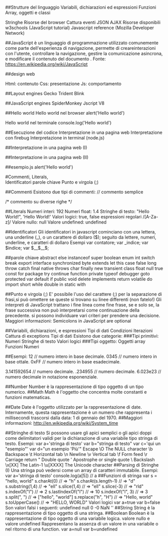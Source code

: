 ##Strutture del linguaggio Variabili, 
dichiarazioni ed espressioni Funzioni Array, oggetti e classi 

Stringhe Risorse del browser Cattura eventi JSON AJAX 
Risorse disponibili
w3schools (JavaScript tutorial) 
Javascript reference (Mozilla Developer Network) 

##JavaScript è un linguaggio 
di programmazione utilizzato comunemente come parte dell'esperienza di navigazione, permette di creareinterazioni con l'utente, controllare la navigazione, gestire la comunicazione asincrona, e modificare il contenuto del documento . 
Fonte: https://en.wikipedia.org/wiki/JavaScript 

##design web

Html: contenuto
Css: presentazione
Js: comportamento

##Layout engines
Gecko
Trident
Blink

##JavaScript engines
SpiderMonkey
Jscript
V8

##Hello world
Hello world nel browser
alert('Hello world')

Hello world nel terminale
console.log('Hello world')

##Esecuzione del codice
Interpretazione in una pagina web Interpretazione con firebug Interpretazione in terminal (node.js) 

##Interpretazione in una pagina web (I)
<!doctype html>
<html>
    <head></head>
    <body>
        <script>
            alert('Hello world')
        </script>
    </body>
</html>

##Interpretazione in una pagina web (II)
<!doctype html>
<html>
    <head></head>
    <body>
        <script src="esempio.js"></script>
    </body>
</html>

##esempio.js
alert('Hello world')

#Commenti, Literals,  
Identificatori parole chiave Punto e virgola (;) 

##Commenti
Esistono due tipi di commenti:
// commento semplice

/* commento
su diverse
righe */

##Literals
Numeri interi:
192
Numeri float:
1.4
Stringhe di testo:
"Hello World!", 'Hello World!'
Valori logici:
true, false
espressioni regolari
/[A-Za-z]/
Valore nullo:
null
Valore undefined:
undefined

##Identificatori
Gli identificatori in javascript cominciano con una lettera, una underline (_), o un carattere di dollaro ($); seguito da lettere, numeri, underline, e caratteri di dollaro
Esempi
var contatore;
var _indice;
var $indice;
var $__$__$;


##parole chiave
abstract else instanceof super boolean enum int switch break export interface synchronized byte extends let this case false long throw catch final native throws char finally new transient class float null true const for package try continue function private typeof debugger goto protected var default if public void delete implements return volatile do import short while double in static with

##Punto e virgola (;)
E' possibile l'uso del carattere (;) per la separazione di frasi,si può omettere se queste si trovano su linee differenti (non fatelo!)
Gli interpreti di JavaScript trattano i fine linea come fine frase, se e solo se, la frase successiva non può interpretarsi come continuazione della precedente.
si possono individuare vari criteri per prendere una decisione.
Maggiori informazioni: Semicolons in JavaScript are optional

##Variabili, dichiarazioni, e espressioni
Tipi di dati Condizioni Iterazioni Cattura di exceptions 
Tipi di dati
Esistono due categorie:
###Tipi primitivi:
Numeri 
Stringhe di testo 
Valori logici 
###Tipi oggetto:
Oggetti 
array 
Funzioni 
Numeri

##Esempi:
  12 // numero intero in base decimale.
0345 // numero intero in base ottale.
0xFF // numero intero in base esadecimale.

3.141592654 // numero decimale.
.234955     // numero decimale.
6.023e23    // numero decimale in notazione esponenziale.
                
##Number
Number è la rappresentazione di tipo oggetto di un tipo numerico.
##Math
Math è l'oggetto che concentra molte constanti e funzioni matematicas.

##Date
Date è l'oggetto utilizzato per la rappresentazione di date.
Internamente, questa rappresentazione è un numero che rappresenta i millisecondi trascorsi dalla data: 1 di gennaio del 1970.
##Maggiori informazioni: 
http://en.wikipedia.org/wiki/System_time

##Stringhe di testo
Si possono usare gli apici semplici o gli apici doppi come delimitatori validi per la dichiarazione di una variabile tipo stringa di testo.
Esempi:
var a='stringa di testo'
var b="stringa di testo"
var c='qui un "esempio"'
var d="un esempio 'Più'"
Escape 
\O          The NULL character
\b          Backspace
\t          Horizontal tab
\n          Newline
\v          Vertical tab
\f          Form feed
\r          Carriage return
\"          Double quote
\'          Apostrophe or single quote
\\          Backslash
\x[XX]      The Latin-1
\u[XXXX]    The Unicode character
##Parsing di Stringhe (I)
Una stringa può vedersi come un array di caratteri immutabile.
Esempi:
var a='stringa di testo'
console.log(a[5]) // a
##Funzioni di stringa
var s = "hello, world"
s.charAt(0)          // => "h"
s.charAt(s.length-1) // => "d"
s.substring(1,4)     // => "ell"
s.slice(1,4)         // => "ell"
s.slice(-3)          // => "rld"
s.indexOf("l")       // => 2
s.lastIndexOf("l")   // => 10
s.indexOf("l", 3)    // => 3
s.split(", ")        // => ["hello", "world"]
s.replace("h", "H")  // => "Hello, world"
s.toUpperCase()      // => "HELLO, WORLD"
Valori logici
var a=true
var b=false
Son valori falsi i seguenti:
undefined
null
0
-0
NaN
''
##String
String è la rappresentazione di tipo oggetto di una stringa.
##Boolean
Boolean è la rappresentazione di tipo oggetto di una variabile logica.
valore nullo e valore undefined
Rappresentano la assenza di un valore in una variabile o nel ritorno di una function.
var a=null
var b=undefined